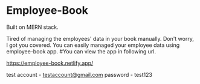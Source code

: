 # Employee-Book
Built on MERN stack.

Tired of managing the employees' data in your book manually. Don't worry, I got you covered. You can easily managed your employee data using employee-book app.
#You can view the app in following url.

 https://employee-book.netlify.app/

test account - testaccount@gmail.com
password - test123
